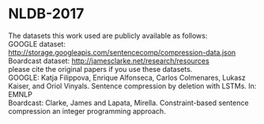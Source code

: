 # NLDB-2017
The datasets this work used are publicly available as follows:<br /> 
GOOGLE dataset: http://storage.googleapis.com/sentencecomp/compression-data.json<br /> 
Boardcast dataset: http://jamesclarke.net/research/resources<br /> 
please cite the original papers if you use these datasets. <br /> 
GOOGLE: Katja Filippova, Enrique Alfonseca, Carlos Colmenares, Lukasz Kaiser, and Oriol Vinyals. Sentence compression by  deletion with LSTMs. In: EMNLP<br /> 
Boardcast: Clarke, James and Lapata, Mirella. Constraint-based sentence compression an integer programming approach.
